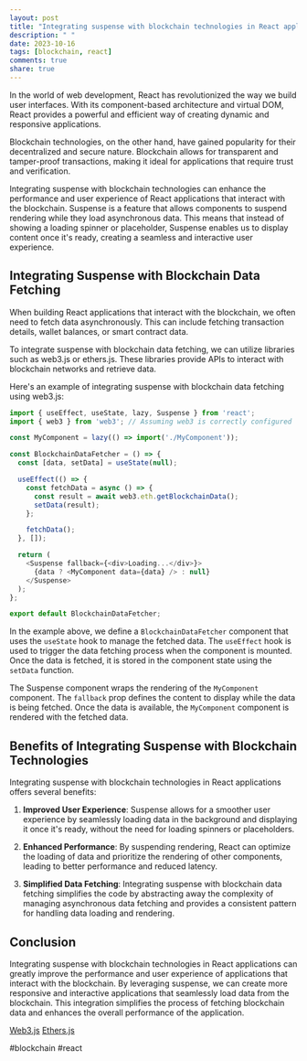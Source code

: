 ```yaml
---
layout: post
title: "Integrating suspense with blockchain technologies in React applications"
description: " "
date: 2023-10-16
tags: [blockchain, react]
comments: true
share: true
---
```


In the world of web development, React has revolutionized the way we build user interfaces. With its component-based architecture and virtual DOM, React provides a powerful and efficient way of creating dynamic and responsive applications. 

Blockchain technologies, on the other hand, have gained popularity for their decentralized and secure nature. Blockchain allows for transparent and tamper-proof transactions, making it ideal for applications that require trust and verification.

Integrating suspense with blockchain technologies can enhance the performance and user experience of React applications that interact with the blockchain. Suspense is a feature that allows components to suspend rendering while they load asynchronous data. This means that instead of showing a loading spinner or placeholder, Suspense enables us to display content once it's ready, creating a seamless and interactive user experience.

## Integrating Suspense with Blockchain Data Fetching

When building React applications that interact with the blockchain, we often need to fetch data asynchronously. This can include fetching transaction details, wallet balances, or smart contract data.

To integrate suspense with blockchain data fetching, we can utilize libraries such as web3.js or ethers.js. These libraries provide APIs to interact with blockchain networks and retrieve data.

Here's an example of integrating suspense with blockchain data fetching using web3.js:

```javascript
import { useEffect, useState, lazy, Suspense } from 'react';
import { web3 } from 'web3'; // Assuming web3 is correctly configured

const MyComponent = lazy(() => import('./MyComponent'));

const BlockchainDataFetcher = () => {
  const [data, setData] = useState(null);

  useEffect(() => {
    const fetchData = async () => {
      const result = await web3.eth.getBlockchainData();
      setData(result);
    };

    fetchData();
  }, []);

  return (
    <Suspense fallback={<div>Loading...</div>}>
      {data ? <MyComponent data={data} /> : null}
    </Suspense>
  );
};

export default BlockchainDataFetcher;
```

In the example above, we define a `BlockchainDataFetcher` component that uses the `useState` hook to manage the fetched data. The `useEffect` hook is used to trigger the data fetching process when the component is mounted. Once the data is fetched, it is stored in the component state using the `setData` function.

The Suspense component wraps the rendering of the `MyComponent` component. The `fallback` prop defines the content to display while the data is being fetched. Once the data is available, the `MyComponent` component is rendered with the fetched data.

## Benefits of Integrating Suspense with Blockchain Technologies

Integrating suspense with blockchain technologies in React applications offers several benefits:

1. **Improved User Experience**: Suspense allows for a smoother user experience by seamlessly loading data in the background and displaying it once it's ready, without the need for loading spinners or placeholders.

2. **Enhanced Performance**: By suspending rendering, React can optimize the loading of data and prioritize the rendering of other components, leading to better performance and reduced latency.

3. **Simplified Data Fetching**: Integrating suspense with blockchain data fetching simplifies the code by abstracting away the complexity of managing asynchronous data fetching and provides a consistent pattern for handling data loading and rendering.

## Conclusion

Integrating suspense with blockchain technologies in React applications can greatly improve the performance and user experience of applications that interact with the blockchain. By leveraging suspense, we can create more responsive and interactive applications that seamlessly load data from the blockchain. This integration simplifies the process of fetching blockchain data and enhances the overall performance of the application.

[Web3.js](https://web3js.readthedocs.io)
[Ethers.js](https://docs.ethers.io)

#blockchain #react